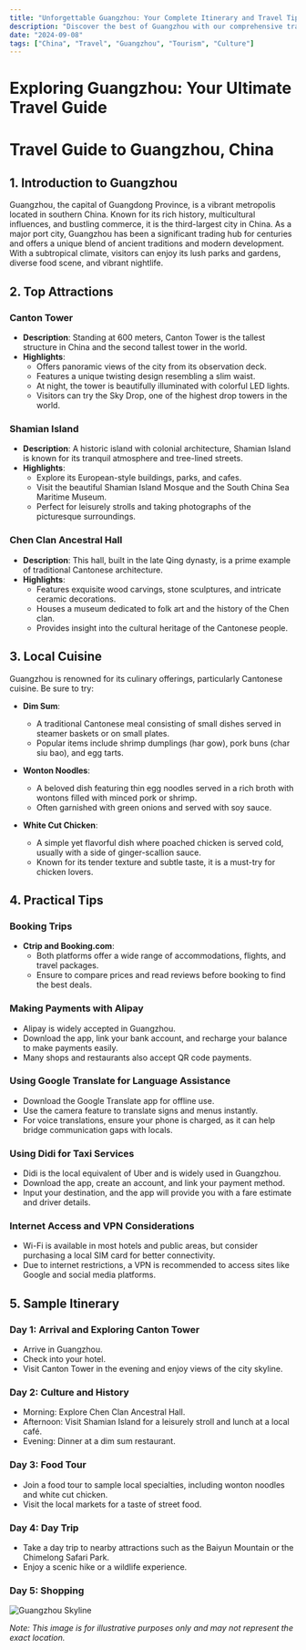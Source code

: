 ```yaml
---
title: "Unforgettable Guangzhou: Your Complete Itinerary and Travel Tips"
description: "Discover the best of Guangzhou with our comprehensive travel guide. Explore top attractions, savor local cuisine, and get insider tips for an unforgettable Chinese adventure."
date: "2024-09-08"
tags: ["China", "Travel", "Guangzhou", "Tourism", "Culture"]
---
```


# Exploring Guangzhou: Your Ultimate Travel Guide

# Travel Guide to Guangzhou, China

## 1. Introduction to Guangzhou
Guangzhou, the capital of Guangdong Province, is a vibrant metropolis located in southern China. Known for its rich history, multicultural influences, and bustling commerce, it is the third-largest city in China. As a major port city, Guangzhou has been a significant trading hub for centuries and offers a unique blend of ancient traditions and modern development. With a subtropical climate, visitors can enjoy its lush parks and gardens, diverse food scene, and vibrant nightlife.

## 2. Top Attractions

### Canton Tower
- **Description**: Standing at 600 meters, Canton Tower is the tallest structure in China and the second tallest tower in the world. 
- **Highlights**: 
  - Offers panoramic views of the city from its observation deck.
  - Features a unique twisting design resembling a slim waist.
  - At night, the tower is beautifully illuminated with colorful LED lights.
  - Visitors can try the Sky Drop, one of the highest drop towers in the world.

### Shamian Island
- **Description**: A historic island with colonial architecture, Shamian Island is known for its tranquil atmosphere and tree-lined streets.
- **Highlights**:
  - Explore its European-style buildings, parks, and cafes.
  - Visit the beautiful Shamian Island Mosque and the South China Sea Maritime Museum.
  - Perfect for leisurely strolls and taking photographs of the picturesque surroundings.

### Chen Clan Ancestral Hall
- **Description**: This hall, built in the late Qing dynasty, is a prime example of traditional Cantonese architecture.
- **Highlights**:
  - Features exquisite wood carvings, stone sculptures, and intricate ceramic decorations.
  - Houses a museum dedicated to folk art and the history of the Chen clan.
  - Provides insight into the cultural heritage of the Cantonese people.

## 3. Local Cuisine
Guangzhou is renowned for its culinary offerings, particularly Cantonese cuisine. Be sure to try:

- **Dim Sum**: 
  - A traditional Cantonese meal consisting of small dishes served in steamer baskets or on small plates.
  - Popular items include shrimp dumplings (har gow), pork buns (char siu bao), and egg tarts.

- **Wonton Noodles**: 
  - A beloved dish featuring thin egg noodles served in a rich broth with wontons filled with minced pork or shrimp.
  - Often garnished with green onions and served with soy sauce.

- **White Cut Chicken**: 
  - A simple yet flavorful dish where poached chicken is served cold, usually with a side of ginger-scallion sauce.
  - Known for its tender texture and subtle taste, it is a must-try for chicken lovers.

## 4. Practical Tips

### Booking Trips
- **Ctrip and Booking.com**: 
  - Both platforms offer a wide range of accommodations, flights, and travel packages.
  - Ensure to compare prices and read reviews before booking to find the best deals.

### Making Payments with Alipay
- Alipay is widely accepted in Guangzhou. 
- Download the app, link your bank account, and recharge your balance to make payments easily.
- Many shops and restaurants also accept QR code payments.

### Using Google Translate for Language Assistance
- Download the Google Translate app for offline use.
- Use the camera feature to translate signs and menus instantly.
- For voice translations, ensure your phone is charged, as it can help bridge communication gaps with locals.

### Using Didi for Taxi Services
- Didi is the local equivalent of Uber and is widely used in Guangzhou.
- Download the app, create an account, and link your payment method.
- Input your destination, and the app will provide you with a fare estimate and driver details.

### Internet Access and VPN Considerations
- Wi-Fi is available in most hotels and public areas, but consider purchasing a local SIM card for better connectivity.
- Due to internet restrictions, a VPN is recommended to access sites like Google and social media platforms.

## 5. Sample Itinerary

### Day 1: Arrival and Exploring Canton Tower
- Arrive in Guangzhou.
- Check into your hotel.
- Visit Canton Tower in the evening and enjoy views of the city skyline.

### Day 2: Culture and History
- Morning: Explore Chen Clan Ancestral Hall.
- Afternoon: Visit Shamian Island for a leisurely stroll and lunch at a local café.
- Evening: Dinner at a dim sum restaurant.

### Day 3: Food Tour
- Join a food tour to sample local specialties, including wonton noodles and white cut chicken.
- Visit the local markets for a taste of street food.

### Day 4: Day Trip
- Take a day trip to nearby attractions such as the Baiyun Mountain or the Chimelong Safari Park.
- Enjoy a scenic hike or a wildlife experience.

### Day 5: Shopping

<img src="https://source.unsplash.com/1600x900/?Guangzhou,cityscape" alt="Guangzhou Skyline" loading="lazy">

*Note: This image is for illustrative purposes only and may not represent the exact location.*


